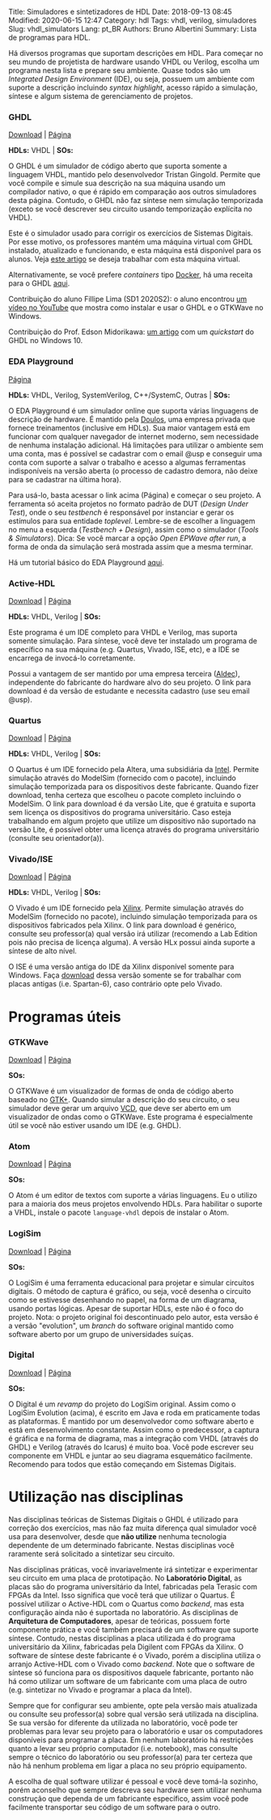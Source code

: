 Title: Simuladores e sintetizadores de HDL
Date: 2018-09-13 08:45
Modified: 2020-06-15 12:47
Category: hdl
Tags: vhdl, verilog, simuladores
Slug: vhdl_simulators
Lang: pt_BR
Authors: Bruno Albertini
Summary: Lista de programas para HDL.

Há diversos programas que suportam descrições em HDL. Para começar no seu mundo de projetista de hardware usando VHDL ou Verilog, escolha um programa nesta lista e prepare seu ambiente. Quase todos são um _Integrated Design Environment_ (IDE), ou seja, possuem um ambiente com suporte a descrição incluindo _syntax highlight_, acesso rápido a simulação, síntese e algum sistema de gerenciamento de projetos.

### GHDL
[<i style="font-size: 1em;" class="fas fa-download"></i> Download](https://github.com/ghdl/ghdl/releases) |
[<i style="font-size: 1em;" class="fas fa-file-alt"></i> Página](http://ghdl.free.fr/)

**HDLs:** VHDL | **SOs:** <i style="font-size: 1em;" class="fab fa-windows"></i> <i style="font-size: 1em;" class="fab fa-linux"></i> <i style="font-size: 1em;" class="fab fa-apple"></i>


O GHDL é um simulador de código aberto que suporta somente a linguagem VHDL, mantido pelo desenvolvedor Tristan Gingold. Permite que você compile e simule sua descrição na sua máquina usando um compilador nativo, o que é rápido em comparação aos outros simuladores desta página. Contudo, o GHDL não faz síntese nem simulação temporizada (exceto se você descrever seu circuito usando temporização explícita no VHDL).

Este é o simulador usado para corrigir os exercícios de Sistemas Digitais. Por esse motivo, os professores mantém uma máquina virtual com GHDL instalado, atualizado e funcionando, e esta máquina está disponível para os alunos. Veja [este artigo]({filename}o_vmghdl_pt.md) se deseja trabalhar com esta máquina virtual.

Alternativamente, se você prefere _containers_ tipo [Docker](https://www.docker.com/), há uma receita para o GHDL [aqui](https://github.com/ghdl/docker).

Contribuição do aluno Fillipe Lima (SD1 2020S2): o aluno encontrou [um vídeo no YouTube](https://www.youtube.com/watch?v=H2GyAIYwZbw) que mostra como instalar e usar o GHDL e o GTKWave no Windows.

Contribuição do Prof. Edson Midorikawa: [um artigo]({filename}o_ghdlwindows_pt.md) com um _quickstart_ do GHDL no Windows 10.
 

### EDA Playground
[<i style="font-size: 1em;" class="fas fa-file-alt"></i> Página](https://www.edaplayground.com/)

**HDLs:** VHDL, Verilog, SystemVerilog, C++/SystemC, Outras | **SOs:** <i style="font-size: 1em;" class="fas fa-globe"></i>

O EDA Playground é um simulador online que suporta várias linguagens de descrição de hardware. É mantido pela [Doulos](https://www.doulos.com/), uma empresa privada que fornece treinamentos (inclusive em HDLs). Sua maior vantagem está em funcionar com qualquer navegador de internet moderno, sem necessidade de nenhuma instalação adicional. Há limitações para utilizar o ambiente sem uma conta, mas é possível se cadastrar com o email @usp e conseguir uma conta com suporte a salvar o trabalho e acesso a algumas ferramentas indisponíveis na versão aberta (o processo de cadastro demora, não deixe para se cadastrar na última hora).

Para usá-lo, basta acessar o link acima (Página) e começar o seu projeto. A ferramenta só aceita projetos no formato padrão de DUT (_Design Under Test_), onde o seu _testbench_ é responsável por instanciar e gerar os estímulos para sua entidade _toplevel_. Lembre-se de escolher a linguagem no menu a esquerda (_Testbench + Design_), assim como o simulador (_Tools & Simulators_). Dica: Se você marcar a opção _Open EPWave after run_, a forma de onda da simulação será mostrada assim que a mesma terminar.

Há um tutorial básico do EDA Playground [aqui]({filename}./o_edaplayground_pt.md).


### Active-HDL
[<i style="font-size: 1em;" class="fas fa-download"></i> Download](https://www.aldec.com/students/student.php?id=9) |
[<i style="font-size: 1em;" class="fas fa-file-alt"></i> Página](https://www.aldec.com/en/products/fpga_simulation/active_hdl_student)

**HDLs:** VHDL, Verilog | **SOs:** <i style="font-size: 1em;" class="fab fa-windows"></i>

Este programa é um IDE completo para VHDL e Verilog, mas suporta somente simulação. Para síntese, você deve ter instalado um programa de específico na sua máquina (e.g. Quartus, Vivado, ISE, etc), e a IDE se encarrega de invocá-lo corretamente.

Possui a vantagem de ser mantido por uma empresa terceira ([Aldec](https://www.aldec.com)), independente do fabricante do hardware alvo do seu projeto. O link para download é da versão de estudante e necessita cadastro (use seu email \@usp).

### Quartus
[<i style="font-size: 1em;" class="fas fa-download"></i> Download](http://fpgasoftware.intel.com/?edition=lite) |
[<i style="font-size: 1em;" class="fas fa-file-alt"></i> Página](https://www.intel.com/content/www/us/en/software/programmable/quartus-prime/download.html)

**HDLs:** VHDL, Verilog | **SOs:** <i style="font-size: 1em;" class="fab fa-windows"></i> <i style="font-size: 1em;" class="fab fa-linux"></i>

O Quartus é um IDE fornecido pela Altera, uma subsidiária da [Intel](https://www.intel.com). Permite simulação através do ModelSim (fornecido com o pacote), incluindo simulação temporizada para os dispositivos deste fabricante. Quando fizer download, tenha certeza que escolheu o pacote completo incluindo o ModelSim. O link para download é da versão Lite, que é gratuita e suporta sem licença os dispositivos do programa universitário. Caso esteja trabalhando em algum projeto que utilize um dispositivo não suportado na versão Lite, é possível obter uma licença através do programa universitário (consulte seu orientador(a)).

### Vivado/ISE
[<i style="font-size: 1em;" class="fas fa-download"></i> Download](https://www.xilinx.com/support/download.html) |
[<i style="font-size: 1em;" class="fas fa-file-alt"></i> Página](https://www.xilinx.com/products/design-tools/vivado.html)

**HDLs:** VHDL, Verilog | **SOs:** <i style="font-size: 1em;" class="fab fa-windows"></i> <i style="font-size: 1em;" class="fab fa-linux"></i>

O Vivado é um IDE fornecido pela [Xilinx](https://www.xilinx.com/). Permite simulação através do ModelSim (fornecido no pacote), incluindo simulação temporizada para os dispositivos fabricados pela Xilinx. O link para download é genérico, consulte seu professor(a) qual versão irá utilizar (recomendo a Lab Edition pois não precisa de licença alguma). A versão HLx possui ainda suporte a síntese de alto nível.

O ISE é uma versão antiga do IDE da Xilinx disponível somente para Windows. Faça [download](https://www.xilinx.com/support/download/index.html/content/xilinx/en/downloadNav/design-tools.html) dessa versão somente se for trabalhar com placas antigas (i.e. Spartan-6), caso contrário opte pelo Vivado.

# Programas úteis

### GTKWave
[<i style="font-size: 1em;" class="fas fa-download"></i> Download](https://sourceforge.net/projects/gtkwave/files/) |
[<i style="font-size: 1em;" class="fas fa-file-alt"></i> Página](http://gtkwave.sourceforge.net/)

**SOs:** <i style="font-size: 1em;" class="fab fa-windows"></i> <i style="font-size: 1em;" class="fab fa-linux"></i> <i style="font-size: 1em;" class="fab fa-apple"></i>

O GTKWave é um visualizador de formas de onda de código aberto baseado no [GTK+](http://www.gtk.org/). Quando simular a descrição do seu circuito, o seu simulador deve gerar um arquivo [VCD](https://en.wikipedia.org/wiki/Value_change_dump), que deve ser aberto em um visualizador de ondas como o GTKWave. Este programa é especialmente útil se você não estiver usando um IDE (e.g. GHDL).

### Atom
[<i style="font-size: 1em;" class="fas fa-download"></i> Download](https://github.com/atom/atom/releases/tag/v1.30.0) |
[<i style="font-size: 1em;" class="fas fa-file-alt"></i> Página](https://atom.io/)

**SOs:** <i style="font-size: 1em;" class="fab fa-windows"></i> <i style="font-size: 1em;" class="fab fa-linux"></i> <i style="font-size: 1em;" class="fab fa-apple"></i>

O Atom é um editor de textos com suporte a várias linguagens. Eu o utilizo para a maioria dos meus projetos envolvendo HDLs. Para habilitar o suporte a VHDL, instale o pacote `language-vhdl` depois de instalar o Atom.

### LogiSim
[<i style="font-size: 1em;" class="fas fa-download"></i> Download](https://github.com/reds-heig/logisim-evolution/releases) |
[<i style="font-size: 1em;" class="fas fa-file-alt"></i> Página](https://github.com/reds-heig/logisim-evolution)

**SOs:** <i style="font-size: 1em;" class="fab fa-windows"></i> <i style="font-size: 1em;" class="fab fa-linux"></i> <i style="font-size: 1em;" class="fab fa-apple"></i>

O LogiSim é uma ferramenta educacional para projetar e simular circuitos digitais. O método de captura é gráfico, ou seja, você desenha o circuito como se estivesse desenhando no papel, na forma de um diagrama, usando portas lógicas. Apesar de suportar HDLs, este não é o foco do projeto. Nota: o projeto original foi descontinuado pelo autor, esta versão é a versão "evolution", um _branch_ do software original mantido como software aberto por um grupo de universidades suíças.

### Digital
[<i style="font-size: 1em;" class="fas fa-download"></i> Download](https://github.com/hneemann/Digital/releases/) |
[<i style="font-size: 1em;" class="fas fa-file-alt"></i> Página](https://github.com/hneemann/Digital)

**SOs:** <i style="font-size: 1em;" class="fab fa-windows"></i> <i style="font-size: 1em;" class="fab fa-linux"></i> <i style="font-size: 1em;" class="fab fa-apple"></i>

O Digital é um _revamp_ do projeto do LogiSim original. Assim como o LogiSim Evolution (acima), é escrito em Java e roda em praticamente todas as plataformas. É mantido por um desenvolvedor como software aberto e está em desenvolvimento constante. Assim como o predecessor, a captura é gráfica e na forma de diagrama, mas a integração com VHDL (através do GHDL) e Verilog (através do Icarus) é muito boa. Você pode escrever seu componente em VHDL e juntar ao seu diagrama esquemático facilmente. Recomendo para todos que estão começando em Sistemas Digitais.

# Utilização nas disciplinas
Nas disciplinas teóricas de Sistemas Digitais o GHDL é utilizado para correção dos exercícios, mas não faz muita diferença qual simulador você usa para desenvolver, desde que **não utilize** nenhuma tecnologia dependente de um determinado fabricante. Nestas disciplinas você raramente será solicitado a sintetizar seu circuito.

Nas disciplinas práticas, você invariavelmente irá sintetizar e experimentar seu circuito em uma placa de prototipação. No **Laboratório Digital**, as placas são do programa universitário da Intel, fabricadas pela Terasic com FPGAs da Intel. Isso significa que você terá que utilizar o Quartus. É possível utilizar o Active-HDL com o Quartus como _backend_, mas esta configuração ainda não é suportada no laboratório. As disciplinas de **Arquitetura de Computadores**, apesar de teóricas, possuem forte componente prática e você também precisará de um software que suporte síntese. Contudo, nestas disciplinas a placa utilizada é do programa universitário da Xilinx, fabricadas pela Digilent com FPGAs da Xilinx. O software de síntese deste fabricante é o Vivado, porém a disciplina utiliza o arranjo Active-HDL com o Vivado como _backend_. Note que o software de síntese só funciona para os dispositivos daquele fabricante, portanto não há como utilizar um software de um fabricante com uma placa de outro (e.g. sintetizar no Vivado e programar a placa da Intel).

Sempre que for configurar seu ambiente, opte pela versão mais atualizada ou consulte seu professor(a) sobre qual versão será utilizada na disciplina. Se sua versão for diferente da utilizada no laboratório, você pode ter problemas para levar seu projeto para o laboratório e usar os computadores disponíveis para programar a placa. Em nenhum laboratório há restrições quanto a levar seu próprio computador (i.e. notebook), mas consulte sempre o técnico do laboratório ou seu professor(a) para ter certeza que não há nenhum problema em ligar a placa no seu próprio equipamento.

A escolha de qual software utilizar é pessoal e você deve tomá-la sozinho, porém aconselho que sempre descreva seu hardware sem utilizar nenhuma construção que dependa de um fabricante específico, assim você pode facilmente transportar seu código de um software para o outro.
